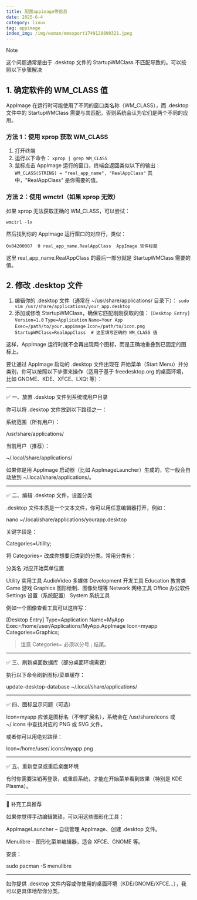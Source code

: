 ```yaml
---
title: 配置appimage等信息
date: 2025-6-4
category: linux
tag: appimage
index_img: /img/woman/mmexport1749120890321.jpeg
---
```


> [!NOTE]
>
> 这个问题通常是由于 .desktop 文件的 StartupWMClass 不匹配导致的。可以按照以下步骤解决

## 1. 确定软件的 WM_CLASS 值

AppImage 在运行时可能使用了不同的窗口类名称（WM_CLASS），而 .desktop 文件中的 StartupWMClass 需要与其匹配，否则系统会认为它们是两个不同的应用。

### 方法 1：使用 xprop 获取 WM_CLASS

1. 打开终端
2. 运行以下命令：
`xprop | grep WM_CLASS`
3. 鼠标点击 AppImage 运行的窗口，终端会返回类似以下的输出：
`WM_CLASS(STRING) = "real_app_name", "RealAppClass"`
其中，"RealAppClass" 是你需要的值。

### 方法 2：使用 wmctrl（如果 xprop 无效）

如果 xprop 无法获取正确的 WM_CLASS，可以尝试：

`wmctrl -lx`

然后找到你的 AppImage 运行窗口的对应行，类似：

`0x04200007  0 real_app_name.RealAppClass  AppImage 软件标题`

这里 real_app_name.RealAppClass 的最后一部分就是 StartupWMClass 需要的值。


## 2. 修改 .desktop 文件

1. 编辑你的 .desktop 文件（通常在 ~/usr/share/applications/ 目录下）：
`sudo vim /usr/share/applications/your_app.desktop`
2. 添加或修改 StartupWMClass，确保它匹配刚刚获取的值：
`[Desktop Entry]`
`Version=1.0`
`Type=Application`
`Name=Your App`
`Exec=/path/to/your.appimage`
`Icon=/path/to/icon.png`
`StartupWMClass=RealAppClass  # 这里填写正确的 WM_CLASS 值`

这样，AppImage 运行时就不会再出现两个图标，而是正确地重叠到已固定的图标上。


要让通过 AppImage 启动的 .desktop 文件出现在 开始菜单（Start Menu）并分类别，你可以按照以下步骤来操作（适用于基于 freedesktop.org 的桌面环境，比如 GNOME、KDE、XFCE、LXQt 等）：


---

✅ 一、放置 .desktop 文件到系统或用户目录

你可以将 .desktop 文件放到以下路径之一：

系统范围（所有用户）：

/usr/share/applications/

当前用户（推荐）：

~/.local/share/applications/


如果你是用 AppImage 启动器（比如 AppImageLauncher）生成的，它一般会自动放到 ~/.local/share/applications/。


---

✅ 二、编辑 .desktop 文件，设置分类

.desktop 文件本质是一个文本文件，你可以用任意编辑器打开，例如：

nano ~/.local/share/applications/yourapp.desktop

关键字段是：

Categories=Utility;

将 Categories= 改成你想要归类到的分类。常用分类有：

分类名	对应开始菜单位置

Utility	实用工具
AudioVideo	多媒体
Development	开发工具
Education	教育类
Game	游戏
Graphics	图形绘制、图像处理等
Network	网络工具
Office	办公软件
Settings	设置（系统配置）
System	系统工具


例如一个图像查看工具可以这样写：

[Desktop Entry]
Type=Application
Name=MyApp
Exec=/home/user/Applications/MyApp.AppImage
Icon=myapp
Categories=Graphics;

> 注意 Categories= 必须以分号 ; 结尾。




---

✅ 三、刷新桌面数据库（部分桌面环境需要）

执行以下命令刷新图标/菜单缓存：

update-desktop-database ~/.local/share/applications/


---

✅ 四、图标显示问题（可选）

Icon=myapp 应该是图标名（不带扩展名），系统会在 /usr/share/icons 或 ~/.icons 中查找对应的 PNG 或 SVG 文件。

或者你可以用绝对路径：

Icon=/home/user/.icons/myapp.png



---

✅ 五、重新登录或重启桌面环境

有时你需要注销再登录，或重启系统，才能在开始菜单看到效果（特别是 KDE Plasma）。


---

🧩 补充工具推荐

如果你觉得手动编辑繁琐，可以用这些图形化工具：

AppImageLauncher – 自动管理 AppImage、创建 .desktop 文件。

Menulibre – 图形化菜单编辑器，适合 XFCE、GNOME 等。


安装：

sudo pacman -S menulibre


---

如你提供 .desktop 文件内容或你使用的桌面环境（KDE/GNOME/XFCE...），我可以更具体地帮你分类。

